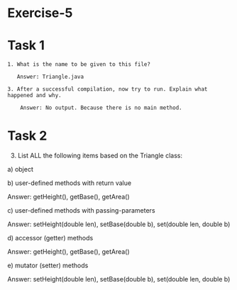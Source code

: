 # Exercise-5
# Task 1
    1. What is the name to be given to this file?
    
       Answer: Triangle.java

    3. After a successful compilation, now try to run. Explain what happened and why.
    
        Answer: No output. Because there is no main method.

# Task 2
3.	List ALL the following items based on the Triangle class:

a) object

b) user-defined methods with return value

  Answer: getHeight(), getBase(), getArea()

c) user-defined methods with passing-parameters 

  Answer: setHeight(double len), setBase(double b), set(double len, double b)

d) accessor (getter) methods

  Answer: getHeight(), getBase(), getArea()

e) mutator (setter) methods

  Answer: setHeight(double len), setBase(double b), set(double len, double b)
